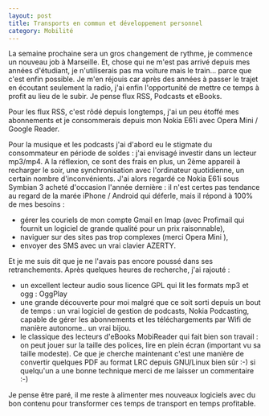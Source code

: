 ```yaml
---
layout: post
title: Transports en commun et développement personnel
category: Mobilité
---
```


La semaine prochaine sera un gros changement de rythme, je commence un nouveau
job à Marseille. Et, chose qui ne m'est pas arrivé depuis mes années
d'étudiant, je n'utiliserais pas ma voiture mais le train... <!-- more --> parce que c'est
enfin possible. Je m'en réjouis car après des années à passer le trajet en
écoutant seulement la radio, j'ai enfin l'opportunité de mettre ce temps à
profit au lieu de le subir. Je pense flux RSS, Podcasts et eBooks.

Pour les flux RSS, c'est rôdé depuis longtemps, j'ai un peu étoffé mes
abonnements et je consommerais depuis mon Nokia E61i avec Opera Mini / Google
Reader.

Pour la musique et les podcasts j'ai d'abord eu le stigmate du consommateur en
période de soldes : j'ai envisagé investir dans un lecteur mp3/mp4. A la
réflexion, ce sont des frais en plus, un 2ème appareil à recharger le soir,
une synchronisation avec l'ordinateur quotidienne, un certain nombre
d'inconvénients. J'ai alors regardé ce Nokia E61i sous Symbian 3 acheté
d'occasion l'année dernière : il n'est certes pas tendance au regard de la
marée iPhone / Android qui déferle, mais il répond à 100% de mes besoins :

-    gérer les couriels de mon compte Gmail en Imap (avec Profimail qui fournit un
logiciel de grande qualité pour un prix raisonnable),
-    naviguer sur des sites pas trop complexes (merci Opera Mini ),
-    envoyer des SMS avec un vrai clavier AZERTY.

Et je me suis dit que je ne l'avais pas encore poussé dans ses retranchements.
Après quelques heures de recherche, j'ai rajouté :

*    un excellent lecteur audio sous licence GPL qui lit les formats mp3 et ogg :
OggPlay
*    une grande découverte pour moi malgré que ce soit sorti depuis un bout de
temps : un vrai logiciel de gestion de podcasts, Nokia Podcasting, capable de
gérer les abonnements et les téléchargements par Wifi de manière autonome..
un vrai bijou.
*    le classique des lecteurs d'eBooks MobiReader qui fait bien son travail : on
peut jouer sur la taille des polices, lire en plein écran (important vu sa
taille modeste). Ce que je cherche maintenant c'est une manière de convertir
quelques PDF au format LRC depuis GNU/Linux bien sûr :-) si quelqu'un a une
bonne technique merci de me laisser un commentaire :-)

Je pense être paré, il me reste à alimenter mes nouveaux logiciels avec du
bon contenu pour transformer ces temps de transport en temps profitable.